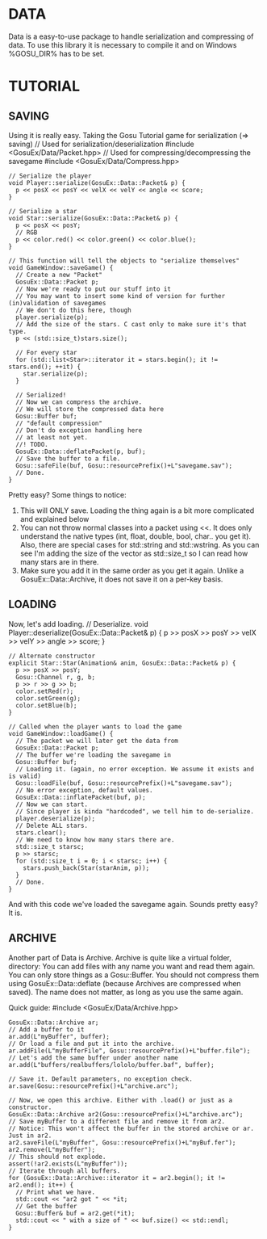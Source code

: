 DATA
====

Data is a easy-to-use package to handle serialization and compressing of data. To use this library it is necessary to compile it and on Windows %GOSU_DIR% has to be set.

TUTORIAL
=======

SAVING
------
Using it is really easy. Taking the Gosu Tutorial game for serialization (=> saving)
    // Used for serialization/deserialization
    #include <GosuEx/Data/Packet.hpp>
    // Used for compressing/decompressing the savegame
    #include <GosuEx/Data/Compress.hpp>
    
    // Serialize the player
    void Player::serialize(GosuEx::Data::Packet& p) {
      p << posX << posY << velX << velY << angle << score;
    }
    
    // Serialize a star
    void Star::serialize(GosuEx::Data::Packet& p) {
      p << posX << posY;
      // RGB
      p << color.red() << color.green() << color.blue();
    }
    
    // This function will tell the objects to "serialize themselves"
    void GameWindow::saveGame() {
      // Create a new "Packet"
      GosuEx::Data::Packet p;
      // Now we're ready to put our stuff into it
      // You may want to insert some kind of version for further (in)validation of savegames
      // We don't do this here, though
      player.serialize(p);
      // Add the size of the stars. C cast only to make sure it's that type.
      p << (std::size_t)stars.size();
      
      // For every star
      for (std::list<Star>::iterator it = stars.begin(); it != stars.end(); ++it) {
        star.serialize(p);
      }
      
      // Serialized!
      // Now we can compress the archive.
      // We will store the compressed data here
      Gosu::Buffer buf;
      // "default compression"
      // Don't do exception handling here
      // at least not yet.
      //! TODO.
      GosuEx::Data::deflatePacket(p, buf);
      // Save the buffer to a file.
      Gosu::safeFile(buf, Gosu::resourcePrefix()+L"savegame.sav");
      // Done.
    }
Pretty easy? Some things to notice:
1. This will ONLY save. Loading the thing again is a bit more complicated and explained below
2. You can not throw normal classes into a packet using <<. It does only understand the native types (int, float, double, bool, char.. you get it). Also, there are special cases for std::string and std::wstring. As you can see I'm adding the size of the vector as std::size_t so I can read how many stars are in there.
3. Make sure you add it in the same order as you get it again. Unlike a GosuEx::Data::Archive, it does not save it on a per-key basis.

LOADING
-------

Now, let's add loading.
    // Deserialize.
    void Player::deserialize(GosuEx::Data::Packet& p) {
      p >> posX >> posY >> velX >> velY >> angle >> score;
    }
    
    // Alternate constructor
    explicit Star::Star(Animation& anim, GosuEx::Data::Packet& p) {
      p >> posX >> posY;
      Gosu::Channel r, g, b;
      p >> r >> g >> b;
      color.setRed(r);
      color.setGreen(g);
      color.setBlue(b);
    }
    
    // Called when the player wants to load the game
    void GameWindow::loadGame() {
      // The packet we will later get the data from
      GosuEx::Data::Packet p;
      // The buffer we're loading the savegame in
      Gosu::Buffer buf;
      // Loading it. (again, no error exception. We assume it exists and is valid)
      Gosu::loadFile(buf, Gosu::resourcePrefix()+L"savegame.sav");
      // No error exception, default values.
      GosuEx::Data::inflatePacket(buf, p);
      // Now we can start.
      // Since player is kinda "hardcoded", we tell him to de-serialize.
      player.deserialize(p);
      // Delete ALL stars.
      stars.clear();
      // We need to know how many stars there are.
      std::size_t starsc;
      p >> starsc;
      for (std::size_t i = 0; i < starsc; i++) {
        stars.push_back(Star(starAnim, p));
      }
      // Done.
    }

And with this code we've loaded the savegame again. Sounds pretty easy? It is.

ARCHIVE
-------

Another part of Data is Archive. Archive is quite like a virtual folder, directory: You can add files with any name you want and read them again. You can only store things as a Gosu::Buffer. You should not compress them using GosuEx::Data::deflate (because Archives are compressed when saved). The name does not matter, as long as you use the same again.

Quick guide:
    #include <GosuEx/Data/Archive.hpp>
    
    GosuEx::Data::Archive ar;
    // Add a buffer to it
    ar.add(L"myBuffer", buffer);
    // Or load a file and put it into the archive.
    ar.addFile(L"myBufferFile", Gosu::resourcePrefix()+L"buffer.file");
    // Let's add the same buffer under another name
    ar.add(L"buffers/realbuffers/lololo/buffer.baf", buffer);
    
    // Save it. Default parameters, no exception check.
    ar.save(Gosu::resourcePrefix()+L"archive.arc");
    
    // Now, we open this archive. Either with .load() or just as a constructor.
    GosuEx::Data::Archive ar2(Gosu::resourcePrefix()+L"archive.arc");
    // Save myBuffer to a different file and remove it from ar2.
    // Notice: This won't affect the buffer in the stored archive or ar. Just in ar2.
    ar2.saveFile(L"myBuffer", Gosu::resourcePrefix()+L"myBuf.fer");
    ar2.remove(L"myBuffer");
    // This should not explode.
    assert(!ar2.exists(L"myBuffer"));
    // Iterate through all buffers.
    for (GosuEx::Data::Archive::iterator it = ar2.begin(); it != ar2.end(); it++) {
      // Print what we have.
      std::cout << "ar2 got " << *it;
      // Get the buffer
      Gosu::Buffer& buf = ar2.get(*it);
      std::cout << " with a size of " << buf.size() << std::endl;
    }